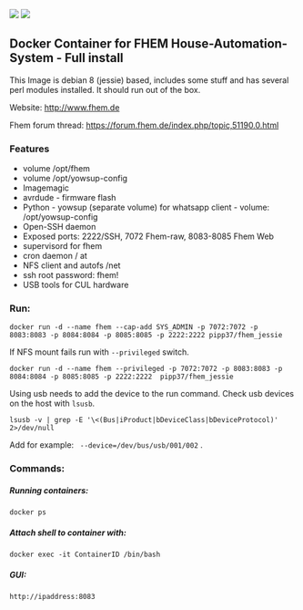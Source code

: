 [![](https://images.microbadger.com/badges/image/pipp37/fhem_jessie.svg)](https://microbadger.com/images/pipp37/fhem_jessie "Get your own image badge on microbadger.com")
[![](https://images.microbadger.com/badges/version/pipp37/fhem_jessie.svg)](https://microbadger.com/images/pipp37/fhem_jessie "Get your own version badge on microbadger.com")
   
## Docker Container for FHEM House-Automation-System - Full install
This Image is debian 8 (jessie) based, includes some stuff and has several perl modules installed. It should run out of the box.

Website: http://www.fhem.de

Fhem forum thread: https://forum.fhem.de/index.php/topic,51190.0.html

### Features
* volume /opt/fhem
* volume /opt/yowsup-config
* Imagemagic
* avrdude - firmware flash
* Python - yowsup (separate volume) for whatsapp client - volume: /opt/yowsup-config
* Open-SSH daemon
* Exposed ports: 2222/SSH, 7072 Fhem-raw, 8083-8085 Fhem Web
* supervisord for fhem
* cron daemon / at
* NFS client and autofs /net
* ssh root password: fhem!
* USB tools for CUL hardware

### Run:
    docker run -d --name fhem --cap-add SYS_ADMIN -p 7072:7072 -p 8083:8083 -p 8084:8084 -p 8085:8085 -p 2222:2222 pipp37/fhem_jessie
   
If NFS mount fails run with `--privileged` switch.

    docker run -d --name fhem --privileged -p 7072:7072 -p 8083:8083 -p 8084:8084 -p 8085:8085 -p 2222:2222  pipp37/fhem_jessie


Using  usb  needs to add the device to the run command.  Check usb devices on the host with ` lsusb `.

` lsusb -v | grep -E '\<(Bus|iProduct|bDeviceClass|bDeviceProtocol)' 2>/dev/null `

Add for example: `  --device=/dev/bus/usb/001/002 ` .


### Commands:
##### Running containers:
    docker ps
##### Attach shell to container with:
    docker exec -it ContainerID /bin/bash
##### GUI:
    http://ipaddress:8083
